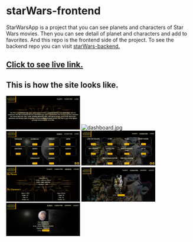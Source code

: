 # starWars-frontend

StarWarsApp is a project that you can see planets and characters of Star Wars movies. Then you can see detail of planet and characters and add to favorites. And this repo is the frontend side of the project. To see the backend repo you can visit [starWars-backend.](https://github.com/Hasan-Turkel/starWars-backend) <br>

## [Click to see live link.](https://star-wars-frontend-ten.vercel.app/)

## This is how the site looks like.

<img
        src="./home.jpg"
        alt="home.jpg"
        width ="200px"
      />
<img
        src="./dashboard.jpg"
        alt="dashboard.jpg"
        width ="200px"
      />
<img
        src="./planets.jpg"
        alt="planets.jpg"
        width ="200px"
      />
<img
        src="./characters.jpg"
        alt="characters.jpg"
        width ="200px"
      />
<img
        src="./favorites.jpg"
        alt="favorites.jpg"
        width ="200px"
      />
<img
        src="./detailcharacter.jpg"
        alt="detailcharacter.jpg"
        width ="200px"
      />
<img
        src="./detailplanet.jpg"
        alt="detailplanet.jpg"
        width ="200px"
      />
